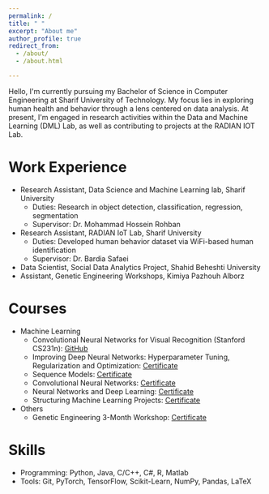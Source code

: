 ```yaml
---
permalink: /
title: " "
excerpt: "About me"
author_profile: true
redirect_from: 
  - /about/
  - /about.html

---
```



Hello, I'm currently pursuing my Bachelor of Science in Computer Engineering at Sharif University of Technology. My focus lies in exploring human health and behavior through a lens centered on data analysis. At present, I'm engaged in research activities within the Data and Machine Learning (DML) Lab, as well as contributing to projects at the RADIAN IOT Lab.


Work Experience
======
* Research Assistant, Data Science and Machine Learning lab, Sharif University
  * Duties: Research in object detection, classification, regression, segmentation
  * Supervisor: Dr. Mohammad Hossein Rohban
* Research Assistant, RADIAN IoT Lab, Sharif University
  * Duties: Developed human behavior dataset via WiFi-based human identification
  * Supervisor: Dr. Bardia Safaei
* Data Scientist, Social Data Analytics Project, Shahid Beheshti University
* Assistant, Genetic Engineering Workshops, Kimiya Pazhouh Alborz


Courses
======
* Machine Learning
  * Convolutional Neural Networks for Visual Recognition (Stanford CS231n): [GitHub](https://github.com/teshnizi2/CS231n-Assignments)
  * Improving Deep Neural Networks: Hyperparameter Tuning, Regularization and Optimization: [Certificate](https://coursera.org/share/1a68c495206dc47a91e6e0a2dd8f03d8)
  * Sequence Models: [Certificate](https://coursera.org/share/86e6fef8cf97ebf6c27161751741c14f)
  * Convolutional Neural Networks: [Certificate](https://coursera.org/share/86e6fef8cf97ebf6c27161751741c14f)
  * Neural Networks and Deep Learning: [Certificate](https://coursera.org/share/b7f7452ca559f03b7df981536179613c)
  * Structuring Machine Learning Projects: [Certificate](https://coursera.org/share/7431fc2efcabb45e4c94bae2db6d0d83)
* Others
  * Genetic Engineering 3-Month Workshop: [Certificate](https://github.com/teshnizi2/teshnizi2.github.io/assets/59166955/90a31818-044e-4ecd-927c-dae94077d758)



Skills
======
* Programming: Python, Java, C/C++, C#, R, Matlab
* Tools: Git, PyTorch, TensorFlow, Scikit-Learn, NumPy, Pandas, LaTeX
